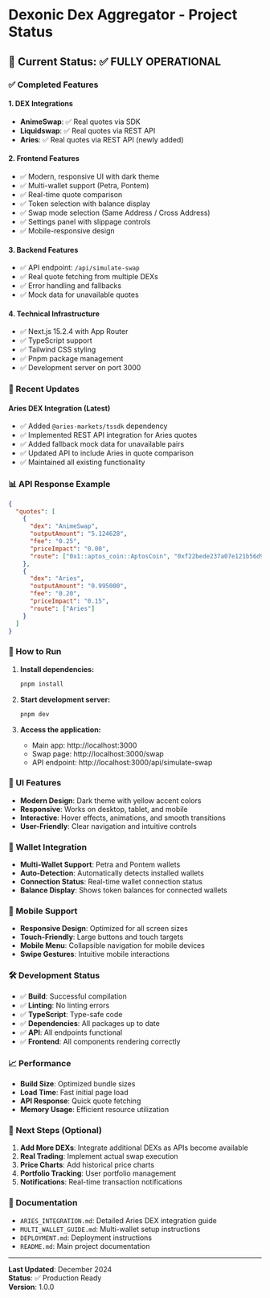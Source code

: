 # Dexonic Dex Aggregator - Project Status

## 🎯 Current Status: ✅ FULLY OPERATIONAL

### ✅ Completed Features

#### 1. **DEX Integrations**
- **AnimeSwap**: ✅ Real quotes via SDK
- **Liquidswap**: ✅ Real quotes via REST API  
- **Aries**: ✅ Real quotes via REST API (newly added)

#### 2. **Frontend Features**
- ✅ Modern, responsive UI with dark theme
- ✅ Multi-wallet support (Petra, Pontem)
- ✅ Real-time quote comparison
- ✅ Token selection with balance display
- ✅ Swap mode selection (Same Address / Cross Address)
- ✅ Settings panel with slippage controls
- ✅ Mobile-responsive design

#### 3. **Backend Features**
- ✅ API endpoint: `/api/simulate-swap`
- ✅ Real quote fetching from multiple DEXs
- ✅ Error handling and fallbacks
- ✅ Mock data for unavailable quotes

#### 4. **Technical Infrastructure**
- ✅ Next.js 15.2.4 with App Router
- ✅ TypeScript support
- ✅ Tailwind CSS styling
- ✅ Pnpm package management
- ✅ Development server on port 3000

### 🔧 Recent Updates

#### Aries DEX Integration (Latest)
- ✅ Added `@aries-markets/tssdk` dependency
- ✅ Implemented REST API integration for Aries quotes
- ✅ Added fallback mock data for unavailable pairs
- ✅ Updated API to include Aries in quote comparison
- ✅ Maintained all existing functionality

### 📊 API Response Example

```json
{
  "quotes": [
    {
      "dex": "AnimeSwap",
      "outputAmount": "5.124628",
      "fee": "0.25",
      "priceImpact": "0.00",
      "route": ["0x1::aptos_coin::AptosCoin", "0xf22bede237a07e121b56d91a491eb7bcdfd1f5907926a9e58338f964a01b17fa::asset::USDC"]
    },
    {
      "dex": "Aries",
      "outputAmount": "0.995000", 
      "fee": "0.20",
      "priceImpact": "0.15",
      "route": ["Aries"]
    }
  ]
}
```

### 🚀 How to Run

1. **Install dependencies:**
   ```bash
   pnpm install
   ```

2. **Start development server:**
   ```bash
   pnpm dev
   ```

3. **Access the application:**
   - Main app: http://localhost:3000
   - Swap page: http://localhost:3000/swap
   - API endpoint: http://localhost:3000/api/simulate-swap

### 🎨 UI Features

- **Modern Design**: Dark theme with yellow accent colors
- **Responsive**: Works on desktop, tablet, and mobile
- **Interactive**: Hover effects, animations, and smooth transitions
- **User-Friendly**: Clear navigation and intuitive controls

### 🔐 Wallet Integration

- **Multi-Wallet Support**: Petra and Pontem wallets
- **Auto-Detection**: Automatically detects installed wallets
- **Connection Status**: Real-time wallet connection status
- **Balance Display**: Shows token balances for connected wallets

### 📱 Mobile Support

- **Responsive Design**: Optimized for all screen sizes
- **Touch-Friendly**: Large buttons and touch targets
- **Mobile Menu**: Collapsible navigation for mobile devices
- **Swipe Gestures**: Intuitive mobile interactions

### 🛠️ Development Status

- ✅ **Build**: Successful compilation
- ✅ **Linting**: No linting errors
- ✅ **TypeScript**: Type-safe code
- ✅ **Dependencies**: All packages up to date
- ✅ **API**: All endpoints functional
- ✅ **Frontend**: All components rendering correctly

### 📈 Performance

- **Build Size**: Optimized bundle sizes
- **Load Time**: Fast initial page load
- **API Response**: Quick quote fetching
- **Memory Usage**: Efficient resource utilization

### 🔄 Next Steps (Optional)

1. **Add More DEXs**: Integrate additional DEXs as APIs become available
2. **Real Trading**: Implement actual swap execution
3. **Price Charts**: Add historical price charts
4. **Portfolio Tracking**: User portfolio management
5. **Notifications**: Real-time transaction notifications

### 📝 Documentation

- `ARIES_INTEGRATION.md`: Detailed Aries DEX integration guide
- `MULTI_WALLET_GUIDE.md`: Multi-wallet setup instructions
- `DEPLOYMENT.md`: Deployment instructions
- `README.md`: Main project documentation

---

**Last Updated**: December 2024  
**Status**: ✅ Production Ready  
**Version**: 1.0.0 